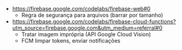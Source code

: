
- https://firebase.google.com/codelabs/firebase-web#0
   - Regra de segurança para arquivos (barrar por tamanho)
 - https://firebase.google.com/codelabs/firebase-cloud-functions?utm_source=firebase.google.com&utm_medium=referral#0
   - Tratar imagem imprópria (API Google Cloud Vision)
   - FCM limpar tokens, enviar notificações
